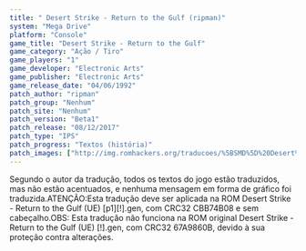 ```yaml
---
title: " Desert Strike - Return to the Gulf (ripman)"
system: "Mega Drive"
platform: "Console"
game_title: "Desert Strike - Return to the Gulf"
game_category: "Ação / Tiro"
game_players: "1"
game_developer: "Electronic Arts"
game_publisher: "Electronic Arts"
game_release_date: "04/06/1992"
patch_author: "ripman"
patch_group: "Nenhum"
patch_site: "Nenhum"
patch_version: "Beta1"
patch_release: "08/12/2017"
patch_type: "IPS"
patch_progress: "Textos (história)"
patch_images: ["http://img.romhackers.org/traducoes/%5BSMD%5D%20Desert%20Strike%20-%20Return%20to%20the%20Gulf%20-%20ripman%20-%201.png","http://img.romhackers.org/traducoes/%5BSMD%5D%20Desert%20Strike%20-%20Return%20to%20the%20Gulf%20-%20ripman%20-%202.png","http://img.romhackers.org/traducoes/%5BSMD%5D%20Desert%20Strike%20-%20Return%20to%20the%20Gulf%20-%20ripman%20-%203.png"]
---
```

Segundo o autor da tradução, todos os textos do jogo estão traduzidos, mas não estão acentuados, e nenhuma mensagem em forma de gráfico foi traduzida.ATENÇÃO:Esta tradução deve ser aplicada na ROM Desert Strike - Return to the Gulf (UE) [p1][!].gen, com CRC32 CBB74B08 e sem cabeçalho.OBS: Esta tradução não funciona na ROM original Desert Strike - Return to the Gulf (UE) [!].gen, com CRC32 67A9860B, devido à sua proteção contra alterações.
